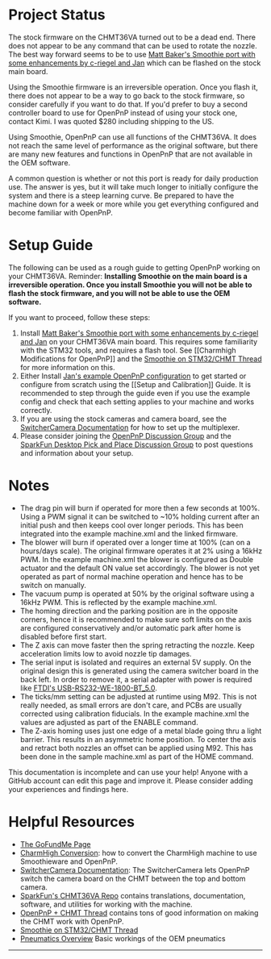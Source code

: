 # Project Status

The stock firmware on the CHMT36VA turned out to be a dead end. There does not appear to be any command that can be used to rotate the nozzle. The best way forward seems to be to use [Matt Baker's Smoothie port with some enhancements by c-riegel and Jan](https://github.com/janm012012/Smoothieware-CHMT) which can be flashed on the stock main board.

Using the Smoothie firmware is an irreversible operation. Once you flash it, there does not appear to be a way to go back to the stock firmware, so consider carefully if you want to do that. If you'd prefer to buy a second controller board to use for OpenPnP instead of using your stock one, contact Kimi. I was quoted $280 including shipping to the US.

Using Smoothie, OpenPnP can use all functions of the CHMT36VA. It does not reach the same level of performance as the original software, but there are many new features and functions in OpenPnP that are not available in the OEM software.

A common question is whether or not this port is ready for daily production use. The answer is yes, but it will take much longer to initially configure the system and there is a steep learning curve. Be prepared to have the machine down for a week or more while you get everything configured and become familiar with OpenPnP.

# Setup Guide

The following can be used as a rough guide to getting OpenPnP working on your CHMT36VA. Reminder: **Installing Smoothie on the main board is a irreversible operation. Once you install Smoothie you will not be able to flash the stock firmware, and you will not be able to use the OEM software.**

If you want to proceed, follow these steps:

1. Install [Matt Baker's Smoothie port with some enhancements by c-riegel and Jan](https://github.com/janm012012/Smoothieware-CHMT) on your CHMT36VA main board. This requires some familiarity with the STM32 tools, and requires a flash tool. See [[Charmhigh Modifications for OpenPnP]] and the [Smoothie on STM32/CHMT Thread](https://groups.google.com/d/msg/desktop-pick-and-place/C-n9dksqhDQ/xZdmKPh3CAAJ) for more information on this.
2. Either Install [Jan's example OpenPnP configuration](https://github.com/janm012012/Smoothieware-CHMT/tree/chmt/machine.xml) to get started or configure from scratch using the [[Setup and Calibration]] Guide. It is recommended to step through the guide even if you use the example config and check that each setting applies to your machine and works correctly.
3. If you are using the stock cameras and camera board, see the [SwitcherCamera Documentation](https://github.com/openpnp/openpnp/wiki/SwitcherCamera) for how to set up the multiplexer.
4. Please consider joining the [OpenPnP Discussion Group](http://groups.google.com/group/openpnp) and the [SparkFun Desktop Pick and Place Discussion Group](https://groups.google.com/forum/#!forum/desktop-pick-and-place) to post questions and information about your setup.

# Notes

- The drag pin will burn if operated for more then a few seconds at 100%. Using a PWM signal it can be switched to ~10% holding current after an initial push and then keeps cool over longer periods. This has been integrated into the example machine.xml and the linked firmware.
- The blower will burn if operated over a longer time at 100% (can on a hours/days scale). The original firmware operates it at 2% using a 16kHz PWM. In the example machine.xml the blower is configured as Double actuator and the default ON value set accordingly. The blower is not yet operated as part of normal machine operation and hence has to be switch on manually.
- The vacuum pump is operated at 50% by the original software using a 16kHz PWM. This is reflected by the example machine.xml.
- The homing direction and the parking position are in the opposite corners, hence it is recommended to make sure soft limits on the axis are configured conservatively and/or automatic park after home is disabled before first start.
- The Z axis can move faster then the spring retracting the nozzle. Keep acceleration limits low to avoid nozzle tip damages.
- The serial input is isolated and requires an external 5V supply. On the original design this is generated using the camera switcher board in the back left. In order to remove it, a serial adapter with power is required like [FTDI's USB-RS232-WE-1800-BT_5.0](https://ftdichip.com/products/usb-rs232-we-1800-bt_5-0/).
- The ticks/mm setting can be adjusted at runtime using M92. This is not really needed, as small errors are don't care, and PCBs are usually corrected using calibration fiducials. In the example machine.xml the values are adjusted as part of the ENABLE command.
- The Z-axis homing uses just one edge of a metal blade going thru a light barrier. This results in an asymmetric home position. To center the axis and retract both nozzles an offset can be applied using M92. This has been done in the sample machine.xml as part of the HOME command.

This documentation is incomplete and can use your help! Anyone with a GitHub account can edit this page and improve it. Please consider adding your experiences and findings here.

# Helpful Resources

* [The GoFundMe Page](https://www.gofundme.com/help-openpnp-grow)
* [CharmHigh Conversion](https://github.com/openpnp/openpnp/wiki/Charmhigh-modifications-for-OpenPnP): how to convert the CharmHigh machine to use Smoothieware and OpenPnP.
* [SwitcherCamera Documentation](https://github.com/openpnp/openpnp/wiki/SwitcherCamera): The SwitcherCamera lets OpenPnP switch the camera board on the CHMT between the top and bottom camera.
* [SparkFun's CHMT36VA Repo](https://github.com/sparkfunX/Desktop-PickAndPlace-CHMT36VA) contains translations, documentation, software, and utilities for working with the machine.
* [OpenPnP + CHMT Thread](https://groups.google.com/forum/#!msg/desktop-pick-and-place/qaoGrnM7pPw/-2k-5FBHCAAJ) contains tons of good information on making the CHMT work with OpenPnP.
* [Smoothie on STM32/CHMT Thread](https://groups.google.com/d/msg/desktop-pick-and-place/C-n9dksqhDQ/xZdmKPh3CAAJ)
* [Pneumatics Overview](https://github.com/openpnp/openpnp/wiki/Charmhigh-36VA-Pneumatics) Basic workings of the OEM pneumatics
---